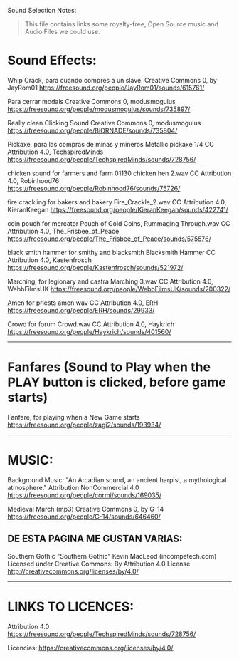 Sound Selection Notes:

> This file contains links some royalty-free, Open Source music and Audio Files we could use.

# Sound Effects:

Whip Crack, para cuando compres a un slave.
Creative Commons 0, by JayRom01
https://freesound.org/people/JayRom01/sounds/615761/

Para cerrar modals
Creative Commons 0, modusmogulus
https://freesound.org/people/modusmogulus/sounds/735897/

Really clean Clicking Sound
Creative Commons 0, modusmogulus
https://freesound.org/people/BiORNADE/sounds/735804/

Pickaxe, para las compras de minas y mineros
Metallic pickaxe 1/4
CC Attribution 4.0, TechspiredMinds
https://freesound.org/people/TechspiredMinds/sounds/728756/

chicken sound for farmers and farm
01130 chicken hen 2.wav
CC Attribution 4.0, Robinhood76
https://freesound.org/people/Robinhood76/sounds/75726/

fire crackling for bakers and bakery
Fire_Crackle_2.wav
CC Attribution 4.0, KieranKeegan
https://freesound.org/people/KieranKeegan/sounds/422741/

coin pouch for mercator
Pouch of Gold Coins, Rummaging Through.wav
CC Attribution 4.0, The_Frisbee_of_Peace
https://freesound.org/people/The_Frisbee_of_Peace/sounds/575576/

black smith hammer for smithy and blacksmith
Blacksmith Hammer
CC Attribution 4.0, Kastenfrosch
https://freesound.org/people/Kastenfrosch/sounds/521972/

Marching, for legionary and castra
Marching 3.wav
CC Attribution 4.0, WebbFilmsUK
https://freesound.org/people/WebbFilmsUK/sounds/200322/

Amen for priests
amen.wav
CC Attribution 4.0, ERH
https://freesound.org/people/ERH/sounds/29933/

Crowd for forum
Crowd.wav
CC Attribution 4.0, Haykrich
https://freesound.org/people/Haykrich/sounds/401560/

---

# Fanfares (Sound to Play when the PLAY button is clicked, before game starts)

Fanfare, for playing when a New Game starts
https://freesound.org/people/zagi2/sounds/193934/

---

# MUSIC:

Background Music:
"An Arcadian sound, an ancient harpist, a mythological atmosphere."
Attribution NonCommercial 4.0
https://freesound.org/people/cormi/sounds/169035/

Medieval March (mp3)
Creative Commons 0, by G-14
https://freesound.org/people/G-14/sounds/646460/

## DE ESTA PAGINA ME GUSTAN VARIAS:

Southern Gothic
"Southern Gothic" Kevin MacLeod (incompetech.com)
Licensed under Creative Commons: By Attribution 4.0 License
http://creativecommons.org/licenses/by/4.0/

---

# LINKS TO LICENCES:

Attribution 4.0
https://freesound.org/people/TechspiredMinds/sounds/728756/

Licencias:
https://creativecommons.org/licenses/by/4.0/
